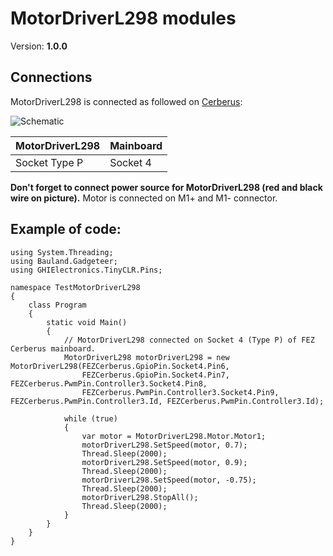 # MotorDriverL298 modules
Version: __1.0.0__

## Connections ##
MotorDriverL298 is connected as followed on [Cerberus](http://docs.ghielectronics.com/hardware/legacy_products/gadgeteer/fez_cerberus.html):

![Schematic](Gadgeteer-MotorDriverL298-Cerberus.jpg)

MotorDriverL298 | Mainboard
---------------- | ----------
Socket Type P    | Socket 4

__Don't forget to connect power source for MotorDriverL298 (red and black wire on picture).__
Motor is connected on M1+ and M1- connector.

## Example of code:
```CSharp
using System.Threading;
using Bauland.Gadgeteer;
using GHIElectronics.TinyCLR.Pins;

namespace TestMotorDriverL298
{
    class Program
    {
        static void Main()
        {
            // MotorDriverL298 connected on Socket 4 (Type P) of FEZ Cerberus mainboard.
            MotorDriverL298 motorDriverL298 = new MotorDriverL298(FEZCerberus.GpioPin.Socket4.Pin6,
                FEZCerberus.GpioPin.Socket4.Pin7, FEZCerberus.PwmPin.Controller3.Socket4.Pin8,
                FEZCerberus.PwmPin.Controller3.Socket4.Pin9, FEZCerberus.PwmPin.Controller3.Id, FEZCerberus.PwmPin.Controller3.Id);

            while (true)
            {
                var motor = MotorDriverL298.Motor.Motor1;
                motorDriverL298.SetSpeed(motor, 0.7);
                Thread.Sleep(2000);
                motorDriverL298.SetSpeed(motor, 0.9);
                Thread.Sleep(2000);
                motorDriverL298.SetSpeed(motor, -0.75);
                Thread.Sleep(2000);
                motorDriverL298.StopAll();
                Thread.Sleep(2000);
            }
        }
    }
}
```
